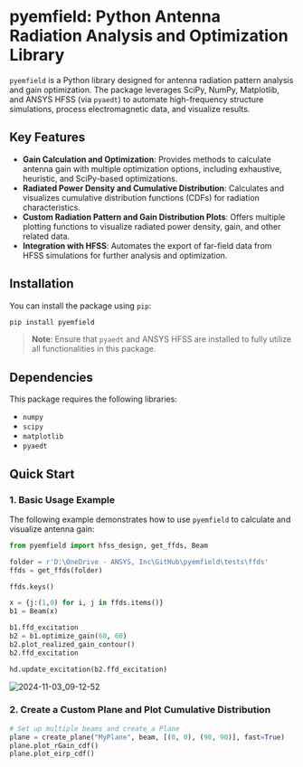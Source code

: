 # pyemfield: Python Antenna Radiation Analysis and Optimization Library

`pyemfield` is a Python library designed for antenna radiation pattern analysis and gain optimization. The package leverages SciPy, NumPy, Matplotlib, and ANSYS HFSS (via `pyaedt`) to automate high-frequency structure simulations, process electromagnetic data, and visualize results.

## Key Features
- **Gain Calculation and Optimization**: Provides methods to calculate antenna gain with multiple optimization options, including exhaustive, heuristic, and SciPy-based optimizations.
- **Radiated Power Density and Cumulative Distribution**: Calculates and visualizes cumulative distribution functions (CDFs) for radiation characteristics.
- **Custom Radiation Pattern and Gain Distribution Plots**: Offers multiple plotting functions to visualize radiated power density, gain, and other related data.
- **Integration with HFSS**: Automates the export of far-field data from HFSS simulations for further analysis and optimization.

## Installation

You can install the package using `pip`:

```bash
pip install pyemfield
```

> **Note**: Ensure that `pyaedt` and ANSYS HFSS are installed to fully utilize all functionalities in this package.

## Dependencies
This package requires the following libraries:
- `numpy`
- `scipy`
- `matplotlib`
- `pyaedt`

## Quick Start

### 1. Basic Usage Example

The following example demonstrates how to use `pyemfield` to calculate and visualize antenna gain:

```python
from pyemfield import hfss_design, get_ffds, Beam

folder = r'D:\OneDrive - ANSYS, Inc\GitHub\pyemfield\tests\ffds'
ffds = get_ffds(folder)

ffds.keys()

x = {j:(1,0) for i, j in ffds.items()}
b1 = Beam(x)

b1.ffd_excitation
b2 = b1.optimize_gain(60, 60)
b2.plot_realized_gain_contour()
b2.ffd_excitation

hd.update_excitation(b2.ffd_excitation)
```

![2024-11-03_09-12-52](/assets/2024-11-03_09-12-52.png)

### 2. Create a Custom Plane and Plot Cumulative Distribution

```python
# Set up multiple beams and create a Plane
plane = create_plane("MyPlane", beam, [(0, 0), (90, 90)], fast=True)
plane.plot_rGain_cdf()
plane.plot_eirp_cdf()
```


